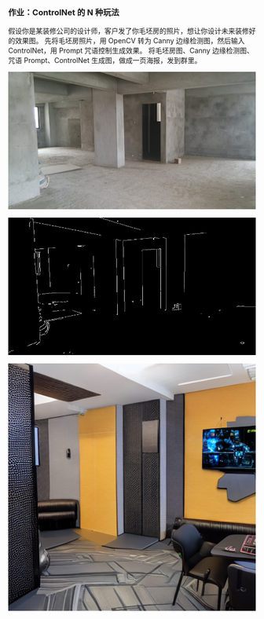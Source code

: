 ### 作业：ControlNet 的 N 种玩法

假设你是某装修公司的设计师，客户发了你毛坯房的照片，想让你设计未来装修好的效果图。 先将毛坯房照片，用 OpenCV 转为 Canny 边缘检测图，然后输入 ControlNet，用 Prompt 咒语控制生成效果。 将毛坯房图、Canny 边缘检测图、咒语 Prompt、ControlNet 生成图，做成一页海报，发到群里。



![test](https://github.com/Hust-Liaoyuyang/OpenMMLabHomeWork/blob/master/homework/%E7%AC%AC%E4%BA%94%E6%AC%A1/test.png?raw=true)



![test_canny](https://github.com/Hust-Liaoyuyang/OpenMMLabHomeWork/blob/master/homework/%E7%AC%AC%E4%BA%94%E6%AC%A1/test_canny.png?raw=true)



![sample_0](https://github.com/Hust-Liaoyuyang/OpenMMLabHomeWork/blob/master/homework/%E7%AC%AC%E4%BA%94%E6%AC%A1/sample_0.png?raw=true)